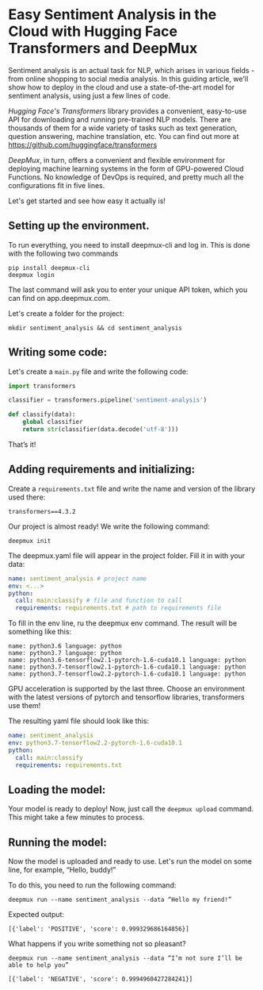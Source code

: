 # Easy Sentiment Analysis in the Cloud with Hugging Face Transformers and DeepMux

Sentiment analysis is an actual task for NLP, which arises in various fields - from online shopping to social media analysis. In this guiding article, we'll show how to deploy in the cloud and use a state-of-the-art model for sentiment analysis, using just a few lines of code.

*Hugging Face's Transformers* library provides a convenient, easy-to-use API for downloading and running pre-trained NLP models. There are thousands of them for a wide variety of tasks such as text generation, question answering, machine translation, etc. You can find out more at https://github.com/huggingface/transformers

*DeepMux*, in turn, offers a convenient and flexible environment for deploying machine learning systems in the form of GPU-powered Cloud Functions. No knowledge of DevOps is required, and pretty much all the configurations fit in five lines. 

Let's get started and see how easy it actually is!

## Setting up the environment.

To run everything, you need to install deepmux-cli and log in. This is done with the following two commands

```
pip install deepmux-cli
deepmux login 
```

The last command will ask you to enter your unique API token, which you can find on app.deepmux.com.

Let's create a folder for the project:

`mkdir sentiment_analysis && cd sentiment_analysis `

## Writing some code:

Let's create a `main.py` file and write the following code:

```python
import transformers

classifier = transformers.pipeline('sentiment-analysis')

def classify(data):
    global classifier
    return str(classifier(data.decode('utf-8')))
```

That’s it!

## Adding requirements and initializing:

Create a `requirements.txt` file and write the name and version of the library used there:
```
transformers==4.3.2
```
Our project is almost ready! We write the following command:

`deepmux init`

The deepmux.yaml file will appear in the project folder. Fill it in with your data:

```yaml
name: sentiment_analysis # project name
env: <...>
python:
  call: main:classify # file and function to call
  requirements: requirements.txt # path to requirements file
```

To fill in the env line, ru the deepmux env command. The result will be something like this:
```
name: python3.6 language: python
name: python3.7 language: python
name: python3.6-tensorflow2.1-pytorch-1.6-cuda10.1 language: python
name: python3.7-tensorflow2.1-pytorch-1.6-cuda10.1 language: python
name: python3.7-tensorflow2.2-pytorch-1.6-cuda10.1 language: python
```
GPU acceleration is supported by the last three. Choose an environment with the latest versions of pytorch and tensorflow libraries, transformers use them!

The resulting yaml file should look like this:
```yaml
name: sentiment_analysis 
env: python3.7-tensorflow2.2-pytorch-1.6-cuda10.1
python:
  call: main:classify
  requirements: requirements.txt
```
## Loading the model:

Your model is ready to deploy! Now, just call the `deepmux upload` command. This might take a few minutes to process.

## Running the model:

Now the model is uploaded and ready to use. Let's run the model on some line, for example, “Hello, buddy!”

To do this, you need to run the following command:

```
deepmux run --name sentiment_analysis --data “Hello my friend!”
```
Expected output:

`[{'label': 'POSITIVE', 'score': 0.999329686164856}]`

What happens if you write something not so pleasant?

```
deepmux run --name sentiment_analysis --data “I’m not sure I’ll be able to help you”
```

`[{'label': 'NEGATIVE', 'score': 0.9994960427284241}]`










